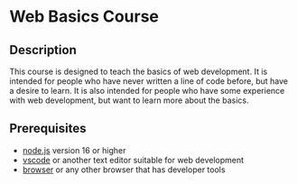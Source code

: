 # Web Basics Course

## Description

This course is designed to teach the basics of web development. It is intended for people who have never written a line of code before, but have a desire to learn. It is also intended for people who have some experience with web development, but want to learn more about the basics.

## Prerequisites

- [node.js](https://nodejs.org/en/) version 16 or higher
- [vscode](https://code.visualstudio.com/) or another text editor suitable for web development
- [browser](https://www.google.com/chrome/) or any other browser that has developer tools